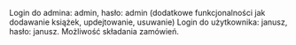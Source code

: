 Login do admina: admin, hasło: admin (dodatkowe funkcjonalności jak dodawanie książek, updejtowanie, usuwanie)
Login do użytkownika: janusz, hasło: janusz. Możliwość składania zamówień.

